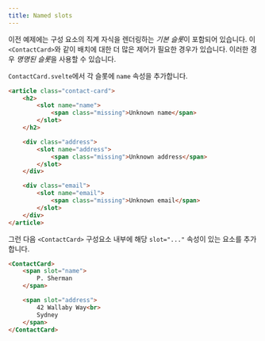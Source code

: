 ```yaml
---
title: Named slots
---
```


이전 예제에는 구성 요소의 직계 자식을 렌더링하는 *기본 슬롯*이 포함되어 있습니다. 이 `<ContactCard>`와 같이 배치에 대한 더 많은 제어가 필요한 경우가 있습니다. 이러한 경우 *명명된 슬롯*을 사용할 수 있습니다.

`ContactCard.svelte`에서 각 슬롯에 `name` 속성을 추가합니다.

```html
<article class="contact-card">
	<h2>
		<slot name="name">
			<span class="missing">Unknown name</span>
		</slot>
	</h2>

	<div class="address">
		<slot name="address">
			<span class="missing">Unknown address</span>
		</slot>
	</div>

	<div class="email">
		<slot name="email">
			<span class="missing">Unknown email</span>
		</slot>
	</div>
</article>
```

그런 다음 `<ContactCard>` 구성요소 내부에 해당 `slot="..."` 속성이 있는 요소를 추가합니다.

```html
<ContactCard>
	<span slot="name">
		P. Sherman
	</span>

	<span slot="address">
		42 Wallaby Way<br>
		Sydney
	</span>
</ContactCard>
```